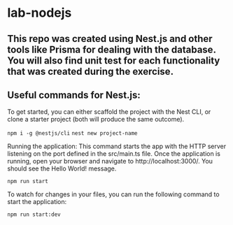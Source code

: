 # lab-nodejs

## This repo was created using Nest.js and other tools like Prisma for dealing with the database. You will also find unit test for each functionality that was created during the exercise.

## Useful commands for Nest.js:

To get started, you can either scaffold the project with the Nest CLI, or clone a starter project (both will produce the same outcome).

`npm i -g @nestjs/cli`
`nest new project-name`

Running the application:
This command starts the app with the HTTP server listening on the port defined in the src/main.ts file. Once the application is running, open your browser and navigate to http://localhost:3000/. You should see the Hello World! message.

`npm run start`

To watch for changes in your files, you can run the following command to start the application:

`npm run start:dev`
